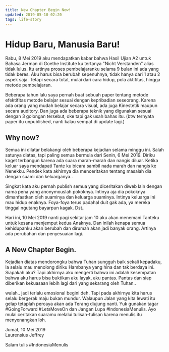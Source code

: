 ```yaml
---
title: New Chapter Begin Now!
updated: 2019-05-10 02:20
tags: life-story
---
```


# Hidup Baru, Manusia Baru!

Rabu, 8 Mei 2019 aku mendapatkan kabar bahwa Hasil Ujian A2 untuk Bahasa Jerman di Goethe Institute ku tertanya "Nicht Verstanden" alias tidak lulus. Itu artinya proses pembelajaranku selama 9 bulan ini ada yang tidak beres. Aku harus bisa berubah sepenuhnya, tidak hanya dari 1 atau 2 aspek saja. Tetapi secara total, mulai dari cara hidup, pola aktifitas, hingga metode pembelajaran.

Beberapa tahun lalu saya pernah buat sebuah paper tentang metode efektifitas metode belajar sesuai dengan kepribadian seseorang. Karena ada orang yang mudah belajar secara visual, ada juga Kinestetik maupun secara auditory. Dan juga ada beberapa teknik yang digunakan sesuai dengan 3 golongan tersebut, oke tapi gak usah bahas itu. (btw ternyata paper itu unpublished, nanti kalau sempat di update lagi.)

## Why now?

Semua ini dilatar belakangi oleh beberapa kejadian selama minggu ini. Salah satunya diatas, tapi paling semua bermula dari Senin, 6 Mei 2019. Diriku kaget terbangun karena ada suara marah-marah dan nangis diluar. Ketika keluar saya mendapati Tante ku bicara sambil nada marah dan nangis ke Nenekku. Pendek kata akhirnya dia menceritakan tentang masalah dia dengan suami dan keluarganya..

Singkat kata aku pernah publish semua yang diceritakan diweb lain dengan nama pena yang anonymouslah pokoknya. Intinya aja dia pokoknya dimanfaatkan oleh suaminya dan keluarga suaminya. Intinya keluarga ini mau hidup enaknya. Foya-foya terus padahal duit gak ada, ya mereka tinggal ngutang bayarpun kagak. Dst..

Hari ini, 10 Mei 2019 nanti pagi sekitar jam 10 aku akan menemani Tanteku untuk kesana menjemput kedua Anaknya. Dan inilah kenapa semua kehidupanku akan berubah dan dirumah akan jadi banyak orang. Artinya ada perubahan dan penyesuaian lagi.

## A New Chapter Begin.

Kejadian diatas mendorongku bahwa Tuhan sungguh baik sekali kepadaku, Ia selalu mau menolong diriku Hambanya yang hina dan tak berdaya ini. Siapakah aku? Tapi akhirnya aku mengerti bahwa ini adalah kesempatan bahwa aku harus bisa buktikan aku layak, aku pantas. Pantas dan siap diberikan kekuasaan lebih lagi dari yang sekarang oleh Tuhan..

walah.. jadi terlalu emosional begini deh. Tapi pada akhirnya kita harus selalu bergerak maju bukan mundur. Walaupun Jalan yang kita lewati itu gelap tetaplah percaya akan ada Terang diujung nanti. Yuk gunakan tagar #GoingForward #LetsMoveOn dan Jangan Lupa #IndonesiaMenulis. Ayo mulai ceritakan suaramu melalui tulisan-tulisan karena menulis itu menyenangkan loh.

Jumat, 10 Mei 2019 <br>
Laurensius Jeffrey

Salam tulis #IndonesiaMenulis